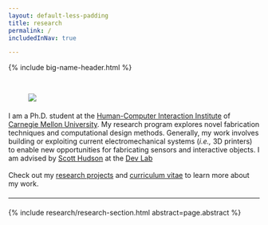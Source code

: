 ```yaml
---
layout: default-less-padding
title: research
permalink: /
includedInNav: true

---
```

{% include big-name-header.html %}

<div class="post" style="margin-top: 44px;">
  <article class="post-content">
    <div class="col one right" style="padding: 0px 40px 20px 40px;">
	   <img class="three right round-corners" src="{{site.assetsDir | append: '/img/self/me_440x440.jpg'}}">
    </div>
    I am a Ph.D. student at the <a href="{{ site.cmuHCIIDeptWebsiteUrl }}" target="_blank">Human-Computer Interaction Institute</a> of <a href="{{ site.cmuWebsiteUrl }}" target="_blank">Carnegie Mellon University</a>. My research program explores novel fabrication techniques and computational design methods. Generally, my work involves building or exploiting current electromechanical systems (<i>i.e.,</i> 3D printers) to enable new opportunities for fabricating sensors and interactive objects. I am advised by <a href="{{ site.scottHudsonUrl }}" target="_blank">Scott Hudson</a> at the <a href="{{site.devlabWebsiteUrl }}" target="_blank">Dev Lab</a>  
   	<br/>
    <br/>
    Check out my <a href="{{site.path_to_research}}" title="Research">research projects</a> and <a href="{{site.path_to_cv}}" target="_blank" title="Resume/CV">curriculum vitae</a> to learn more about my work.
  	<br style="clear:both;"/>
  	<!-- <hr class="hr-partial-sep"/> -->
    <span class="contacticon center">
      <a class="fa-icon-highlight" href="mailto:{{site.email}}" title="Email">
        <i class="vert-middle fa fa-envelope-square"></i>
      </a>
      <a class="fa-icon-highlight" href="https://github.com/{{site.github_username}}" target="_blank" title="Github">
        <i class="vert-middle fa fa-github-square"></i>
      </a>
      <a class="fa-icon-highlight" href="{{site.path_to_cv}}" target="_blank" title="Resume/CV">
        <i id="cv-icon" class="vert-middle fa fa-file-text-o"></i>
      </a>
      <a class="fa-icon-highlight" href="https://www.linkedin.com/in/{{site.linkedin_username}}" target="_blank" title="LinkedIn">
        <i class="vert-middle fa fa-linkedin-square"></i>
      </a>
      <a class="fa-icon-highlight" href="https://twitter.com/{{site.twitter_username}}" target="_blank" title="Twitter">
        <i class="vert-middle fa fa-twitter-square"></i>
      </a>
    </span>
  </article>
</div>

<hr class="hr-partial-sep" style="margin-top:20px; margin-bottom:20px;" />

{% include research/research-section.html abstract=page.abstract %}
